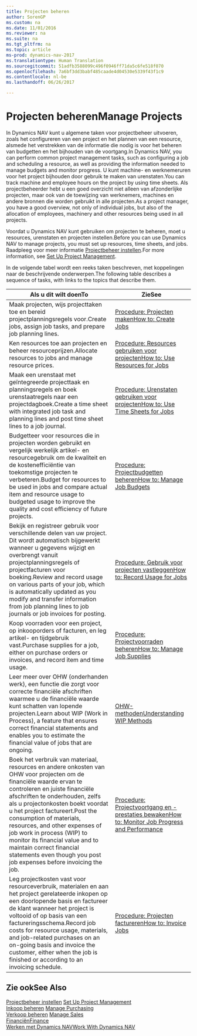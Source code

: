 ```yaml
---
title: Projecten beheren
author: SorenGP
ms.custom: na
ms.date: 11/01/2016
ms.reviewer: na
ms.suite: na
ms.tgt_pltfrm: na
ms.topic: article
ms-prod: dynamics-nav-2017
ms.translationtype: Human Translation
ms.sourcegitcommit: 51adfb3588099c496f0946ff71da5c6fe518f070
ms.openlocfilehash: 7a6bf3dd3babf485caade4d04530e5339f43f1c9
ms.contentlocale: nl-be
ms.lasthandoff: 06/26/2017

---
```


# <a name="manage-projects"></a><span data-ttu-id="e1396-102">Projecten beheren</span><span class="sxs-lookup"><span data-stu-id="e1396-102">Manage Projects</span></span>
<span data-ttu-id="e1396-103">In Dynamics NAV kunt u algemene taken voor projectbeheer uitvoeren, zoals het configureren van een project en het plannen van een resource, alsmede het verstrekken van de informatie die nodig is voor het beheren van budgetten en het bijhouden van de voortgang.</span><span class="sxs-lookup"><span data-stu-id="e1396-103">In Dynamics NAV, you can perform common project management tasks, such as configuring a job and scheduling a resource, as well as providing the information needed to manage budgets and monitor progress.</span></span> <span data-ttu-id="e1396-104">U kunt machine- en werknemeruren voor het project bijhouden door gebruik te maken van urenstaten.</span><span class="sxs-lookup"><span data-stu-id="e1396-104">You can track machine and employee hours on the project by using time sheets.</span></span> <span data-ttu-id="e1396-105">Als projectbeheerder hebt u een goed overzicht niet alleen van afzonderlijke projecten, maar ook van de toewijzing van werknemers, machines en andere bronnen die worden gebruikt in alle projecten.</span><span class="sxs-lookup"><span data-stu-id="e1396-105">As a project manager, you have a good overview, not only of individual jobs, but also of the allocation of employees, machinery and other resources being used in all projects.</span></span>

<span data-ttu-id="e1396-106">Voordat u Dynamics NAV kunt gebruiken om projecten te beheren, moet u resources, urenstaten en projecten instellen.</span><span class="sxs-lookup"><span data-stu-id="e1396-106">Before you can use Dynamics NAV to manage projects, you must set up resources, time sheets, and jobs.</span></span> <span data-ttu-id="e1396-107">Raadpleeg voor meer informatie [Projectbeheer instellen](projects-setup-projects.md).</span><span class="sxs-lookup"><span data-stu-id="e1396-107">For more information, see [Set Up Project Management](projects-setup-projects.md).</span></span>  

<span data-ttu-id="e1396-108">In de volgende tabel wordt een reeks taken beschreven, met koppelingen naar de beschrijvende onderwerpen.</span><span class="sxs-lookup"><span data-stu-id="e1396-108">The following table describes a sequence of tasks, with links to the topics that describe them.</span></span>

|<span data-ttu-id="e1396-109">Als u dit wilt doen</span><span class="sxs-lookup"><span data-stu-id="e1396-109">To</span></span> |<span data-ttu-id="e1396-110">Zie</span><span class="sxs-lookup"><span data-stu-id="e1396-110">See</span></span> |
|---|----|
|<span data-ttu-id="e1396-111">Maak projecten, wijs projecttaken toe en bereid projectplanningsregels voor.</span><span class="sxs-lookup"><span data-stu-id="e1396-111">Create jobs, assign job tasks, and prepare job planning lines.</span></span>|[<span data-ttu-id="e1396-112">Procedure: Projecten maken</span><span class="sxs-lookup"><span data-stu-id="e1396-112">How to: Create Jobs</span></span>](projects-how-create-jobs.md)|
|<span data-ttu-id="e1396-113">Ken resources toe aan projecten en beheer resourceprijzen.</span><span class="sxs-lookup"><span data-stu-id="e1396-113">Allocate resources to jobs and manage resource prices.</span></span>|[<span data-ttu-id="e1396-114">Procedure: Resources gebruiken voor projecten</span><span class="sxs-lookup"><span data-stu-id="e1396-114">How to: Use Resources for Jobs</span></span>](projects-how-use-resources.md)|
|<span data-ttu-id="e1396-115">Maak een urenstaat met geïntegreerde projecttaak en planningsregels en boek urenstaatregels naar een projectdagboek.</span><span class="sxs-lookup"><span data-stu-id="e1396-115">Create a time sheet with integrated job task and planning lines and post time sheet lines to a job journal.</span></span>|[<span data-ttu-id="e1396-116">Procedure: Urenstaten gebruiken voor projecten</span><span class="sxs-lookup"><span data-stu-id="e1396-116">How to: Use Time Sheets for Jobs</span></span>](projects-how-use-time-sheets.md)|
|<span data-ttu-id="e1396-117">Budgetteer voor resources die in projecten worden gebruikt en vergelijk werkelijk artikel- en resourcegebruik om de kwaliteit en de kostenefficiëntie van toekomstige projecten te verbeteren.</span><span class="sxs-lookup"><span data-stu-id="e1396-117">Budget for resources to be used in jobs and compare actual item and resource usage to budgeted usage to improve the quality and cost efficiency of future projects.</span></span>|[<span data-ttu-id="e1396-118">Procedure: Projectbudgetten beheren</span><span class="sxs-lookup"><span data-stu-id="e1396-118">How to: Manage Job Budgets</span></span>](projects-how-manage-budgets.md)|
|<span data-ttu-id="e1396-119">Bekijk en registreer gebruik voor verschillende delen van uw project. Dit wordt automatisch bijgewerkt wanneer u gegevens wijzigt en overbrengt vanuit projectplanningsregels of projectfacturen voor boeking.</span><span class="sxs-lookup"><span data-stu-id="e1396-119">Review and record usage on various parts of your job, which is automatically updated as you modify and transfer information from job planning lines to job journals or job invoices for posting.</span></span>|[<span data-ttu-id="e1396-120">Procedure: Gebruik voor projecten vastleggen</span><span class="sxs-lookup"><span data-stu-id="e1396-120">How to: Record Usage for Jobs</span></span>](projects-how-record-job-usage.md)|
|<span data-ttu-id="e1396-121">Koop voorraden voor een project, op inkooporders of facturen, en leg artikel- en tijdgebruik vast.</span><span class="sxs-lookup"><span data-stu-id="e1396-121">Purchase supplies for a job, either on purchase orders or invoices, and record item and time usage.</span></span>|[<span data-ttu-id="e1396-122">Procedure: Projectvoorraden beheren</span><span class="sxs-lookup"><span data-stu-id="e1396-122">How to: Manage Job Supplies</span></span>](projects-how-manage-project-supplies.md)|
|<span data-ttu-id="e1396-123">Leer meer over OHW (onderhanden werk), een functie die zorgt voor correcte financiële afschriften waarmee u de financiële waarde kunt schatten van lopende projecten.</span><span class="sxs-lookup"><span data-stu-id="e1396-123">Learn about WIP (Work in Process), a feature that ensures correct financial statements and enables you to estimate the financial value of jobs that are ongoing.</span></span>|[<span data-ttu-id="e1396-124">OHW-methoden</span><span class="sxs-lookup"><span data-stu-id="e1396-124">Understanding WIP Methods</span></span>](projects-understanding-wip.md)|
|<span data-ttu-id="e1396-125">Boek het verbruik van materiaal, resources en andere onkosten van OHW voor projecten om de financiële waarde ervan te controleren en juiste financiële afschriften te onderhouden, zelfs als u projectonkosten boekt voordat u het project factureert.</span><span class="sxs-lookup"><span data-stu-id="e1396-125">Post the consumption of materials, resources, and other expenses of job work in process (WIP) to monitor its financial value and to maintain correct financial statements even though you post job expenses before invoicing the job.</span></span>|[<span data-ttu-id="e1396-126">Procedure: Projectvoortgang en -prestaties bewaken</span><span class="sxs-lookup"><span data-stu-id="e1396-126">How to: Monitor Job Progress and Performance</span></span>](projects-how-monitor-progress-performance.md)|
|<span data-ttu-id="e1396-127">Leg projectkosten vast voor resourceverbruik, materialen en aan het project gerelateerde inkopen op een doorlopende basis en factureer de klant wanneer het project is voltooid of op basis van een factureringsschema.</span><span class="sxs-lookup"><span data-stu-id="e1396-127">Record job costs for resource usage, materials, and job-related purchases on an on-going basis and invoice the customer, either when the job is finished or according to an invoicing schedule.</span></span>|[<span data-ttu-id="e1396-128">Procedure: Projecten factureren</span><span class="sxs-lookup"><span data-stu-id="e1396-128">How to: Invoice Jobs</span></span>](projects-how-invoice-jobs.md)|

## <a name="see-also"></a><span data-ttu-id="e1396-129">Zie ook</span><span class="sxs-lookup"><span data-stu-id="e1396-129">See Also</span></span>
<span data-ttu-id="e1396-130">[Projectbeheer instellen](projects-setup-projects.md)  </span><span class="sxs-lookup"><span data-stu-id="e1396-130">[Set Up Project Management](projects-setup-projects.md)  </span></span>  
<span data-ttu-id="e1396-131">[Inkoop beheren](purchasing-manage-purchasing.md)       </span><span class="sxs-lookup"><span data-stu-id="e1396-131">[Manage Purchasing](purchasing-manage-purchasing.md)       </span></span>  
<span data-ttu-id="e1396-132">[Verkoop beheren](sales-manage-sales.md)  </span><span class="sxs-lookup"><span data-stu-id="e1396-132">[Manage Sales](sales-manage-sales.md)  </span></span>  
[<span data-ttu-id="e1396-133">Financiën</span><span class="sxs-lookup"><span data-stu-id="e1396-133">Finance</span></span>](finance-setup.md)  
[<span data-ttu-id="e1396-134">Werken met Dynamics NAV</span><span class="sxs-lookup"><span data-stu-id="e1396-134">Work With Dynamics NAV</span></span>](ui-work-product.md)  

